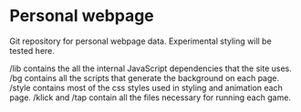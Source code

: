 Personal webpage
========
Git repository for personal webpage data.
Experimental styling will be tested here.

/lib contains the all the internal JavaScript dependencies that the site
  uses.
/bg contains all the scripts that generate the background on each page.
/style contains most of the css styles used in styling and animation each
  page.
/klick and /tap contain all the files necessary for running each game.
